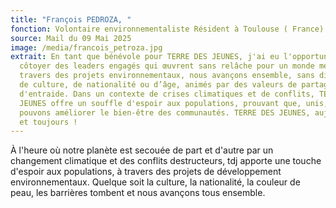 ```yaml
---
title: "François PEDROZA, "
fonction: Volontaire environnementaliste Résident à Toulouse ( France)
source: Mail du 09 Mai 2025
image: /media/francois_petroza.jpg
extrait: En tant que bénévole pour TERRE DES JEUNES, j'ai eu l'opportunité de
  côtoyer des leaders engagés qui œuvrent sans relâche pour un monde meilleur. À
  travers des projets environnementaux, nous avançons ensemble, sans distinction
  de culture, de nationalité ou d’âge, animés par des valeurs de partage et
  d'entraide. Dans un contexte de crises climatiques et de conflits, TERRE DES
  JEUNES offre un souffle d'espoir aux populations, prouvant que, unis, nous
  pouvons améliorer le bien-être des communautés. TERRE DES JEUNES, aujourd’hui
  et toujours !
---
```

À l'heure où notre planète est secouée de part et d'autre par un changement climatique et des conflits destructeurs, tdj apporte une touche d'espoir aux populations, à travers des projets de développement environnementaux. Quelque soit la culture, la nationalité, la couleur de peau, les barrières tombent et nous avançons tous ensemble.